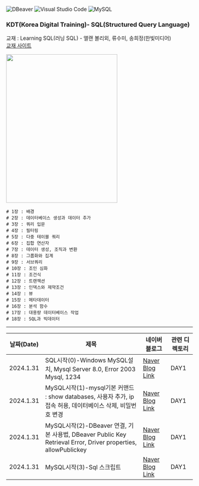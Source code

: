 ![DBeaver](https://img.shields.io/badge/dbeaver-382923.svg?style=for-the-badge&logo=dbeaver&logoColor=white)
![Visual Studio Code](https://img.shields.io/badge/Visual%20Studio%20Code-0078d7.svg?style=for-the-badge&logo=visual-studio-code&logoColor=white)
![MySQL](https://img.shields.io/badge/mysql-%2300f.svg?style=for-the-badge&logo=mysql&logoColor=white)




### KDT(Korea Digital Training)- SQL(Structured Query Language)

교재 : Learning SQL(러닝 SQL) - 앨랜 볼리외, 류수미, 송희정(한빛미디어)  
[교재 사이트](https://www.yes24.com/Product/Goods/98388711) 

<img src="https://image.yes24.com/goods/98388711/XL" width=300, height=400>   


```
# 1장 : 배경
# 2장 : 데이터베이스 생성과 데이터 추가
# 3장 : 쿼리 입문
# 4장 : 필터링
# 5장 : 다중 테이블 쿼리
# 6장 : 집합 연산자
# 7장 : 데이터 생성, 조직과 변환
# 8장 : 그룹화와 집계
# 9장 : 서브쿼리
# 10장 : 조인 심화
# 11장 : 조건식
# 12장 : 트랜잭션
# 13장 : 인덱스와 제약조건
# 14장 : 뷰
# 15장 : 메타데이터
# 16장 : 분석 함수
# 17장 : 대용량 데이터베이스 작업
# 18장 : SQL과 빅데이터
```


<hr/>   
   
|날짜(Date) | 제목 | 네이버 블로그 | 관련 디렉토리 |
| --------  | ---  | -----------| ------------|
| 2024.1.31 | SQL시작(0)-Windows MySQL설치, Mysql Server 8.0, Error 2003 Mysql, 1234 | [Naver Blog Link](https://blog.naver.com/mathnoah/223339283334) | DAY1 |
| 2024.1.31 | MySQL시작(1)-mysql기본 커맨드 : show databases, 사용자 추가, ip 접속 허용, 데이터베이스 삭제, 비밀번호 변경 | [Naver Blog Link](https://blog.naver.com/mathnoah/223339262993) | DAY1 |
| 2024.1.31 | MySQL시작(2)-DBeaver 연결, 기본 사용법, DBeaver Public Key Retrieval Error, Driver properties, allowPublickey | [Naver Blog Link](https://blog.naver.com/mathnoah/223339307659) | DAY1 |
| 2024.1.31 | MySQL시작(3)-Sql 스크립트 | [Naver Blog Link](https://blog.naver.com/mathnoah/223339583146) | DAY1 |




